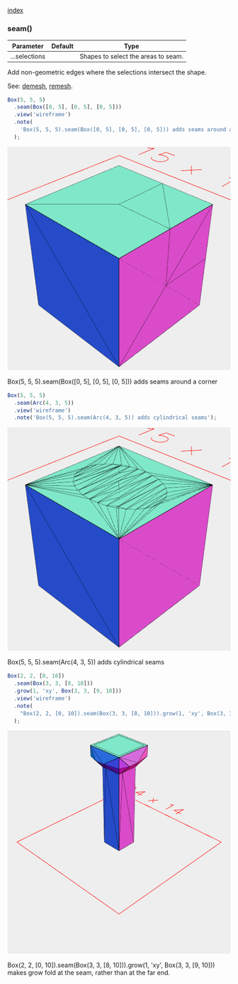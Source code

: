 [index](../../nb/api/index.md)
### seam()
Parameter|Default|Type
---|---|---
...selections||Shapes to select the areas to seam.

Add non-geometric edges where the selections intersect the shape.

See: [demesh](../../nb/api/demesh.nb), [remesh](#https://raw.githubusercontent.com/jsxcad/JSxCAD/master/nb/api/remesh.md).

```JavaScript
Box(5, 5, 5)
  .seam(Box([0, 5], [0, 5], [0, 5]))
  .view('wireframe')
  .note(
    'Box(5, 5, 5).seam(Box([0, 5], [0, 5], [0, 5])) adds seams around a corner'
  );
```

![Image](seam.md.0.png)

Box(5, 5, 5).seam(Box([0, 5], [0, 5], [0, 5])) adds seams around a corner

```JavaScript
Box(5, 5, 5)
  .seam(Arc(4, 3, 5))
  .view('wireframe')
  .note('Box(5, 5, 5).seam(Arc(4, 3, 5)) adds cylindrical seams');
```

![Image](seam.md.1.png)

Box(5, 5, 5).seam(Arc(4, 3, 5)) adds cylindrical seams

```JavaScript
Box(2, 2, [0, 10])
  .seam(Box(3, 3, [8, 10]))
  .grow(1, 'xy', Box(3, 3, [9, 10]))
  .view('wireframe')
  .note(
    "Box(2, 2, [0, 10]).seam(Box(3, 3, [8, 10])).grow(1, 'xy', Box(3, 3, [9, 10])) makes grow fold at the seam, rather than at the far end."
  );
```

![Image](seam.md.2.png)

Box(2, 2, [0, 10]).seam(Box(3, 3, [8, 10])).grow(1, 'xy', Box(3, 3, [9, 10])) makes grow fold at the seam, rather than at the far end.
